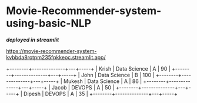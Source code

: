 # Movie-Recommender-system-using-basic-NLP

***deployed in streamlit***

https://movie-recommender-system-kvbbda8rotpm235fpkkeoc.streamlit.app/


+--------+--------------+---+-----+
| Krish | Data Science | A | 90 |
+--------+--------------+---+-----+
| John | Data Science | B | 100 |
+--------+--------------+---+-----+
| Mukesh | Data Science | A | 86 |
+--------+--------------+---+-----+
| Jacob | DEVOPS | A | 50 |
+--------+--------------+---+-----+
| Dipesh | DEVOPS | A | 35 |
+--------+--------------+---+-----+
